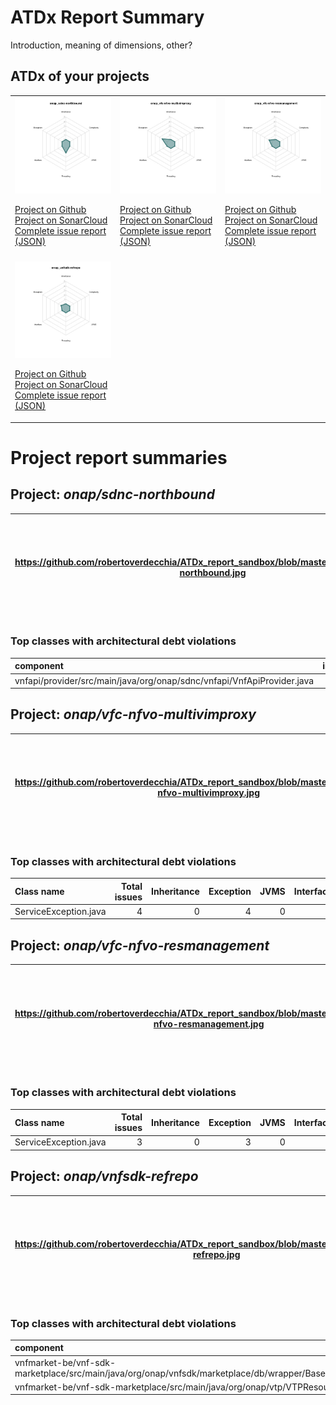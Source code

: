 
# ATDx Report Summary

Introduction, meaning of dimensions, other?

## ATDx of your projects
||||
|-|-|-|
|<img src="https://github.com/robertoverdecchia/ATDx_report_sandbox/blob/master/plots/onap_sdnc-northbound.jpg"/> <p style="text-align:left">[Project on Github](https://github.com/onap/sdnc-northbound) <br> [Project on SonarCloud ](https://sonarcloud.io/dashboard?id=onap_sdnc-northbound) <br> [Complete issue report (JSON)](./json/onap_sdnc-northbound.json)</p>|<img src="https://github.com/robertoverdecchia/ATDx_report_sandbox/blob/master/plots/onap_vfc-nfvo-multivimproxy.jpg"/> <p style="text-align:left">[Project on Github](https://github.com/onap/vfc-nfvo-multivimproxy) <br> [Project on SonarCloud ](https://sonarcloud.io/dashboard?id=onap_vfc-nfvo-multivimproxy) <br> [Complete issue report (JSON)](./json/onap_vfc-nfvo-multivimproxy.json)</p>|<img src="https://github.com/robertoverdecchia/ATDx_report_sandbox/blob/master/plots/onap_vfc-nfvo-resmanagement.jpg"/> <p style="text-align:left">[Project on Github](https://github.com/onap/vfc-nfvo-resmanagement) <br> [Project on SonarCloud ](https://sonarcloud.io/dashboard?id=onap_vfc-nfvo-resmanagement) <br> [Complete issue report (JSON)](./json/onap_vfc-nfvo-resmanagement.json)</p>
 | |
|<img src="https://github.com/robertoverdecchia/ATDx_report_sandbox/blob/master/plots/onap_vnfsdk-refrepo.jpg"/> <p style="text-align:left">[Project on Github](https://github.com/onap/vnfsdk-refrepo) <br> [Project on SonarCloud ](https://sonarcloud.io/dashboard?id=onap_vnfsdk-refrepo) <br> [Complete issue report (JSON)](./json/onap_vnfsdk-refrepo.json)</p>
# Project report summaries
## Project: _onap/sdnc-northbound_
|https://github.com/robertoverdecchia/ATDx_report_sandbox/blob/master/plots/onap_sdnc-northbound.jpg|<p style="text-align:left">[Project on Github](https://github.com/onap/sdnc-northbound) <br> [Project on SonarCloud ](https://sonarcloud.io/dashboard?id=onap_sdnc-northbound) <br> [Complete issue report (JSON)](./json/onap_sdnc-northbound.json)</p>
|-|-|
### Top classes with architectural debt violations
| component                                                              |   inheritance |   exception |   vmsmell |   interface |   threading |   complexity |   sum |
|:-----------------------------------------------------------------------|--------------:|------------:|----------:|------------:|------------:|-------------:|------:|
| vnfapi/provider/src/main/java/org/onap/sdnc/vnfapi/VnfApiProvider.java |             0 |           0 |         0 |           0 |           1 |            0 |     1 |

## Project: _onap/vfc-nfvo-multivimproxy_
|https://github.com/robertoverdecchia/ATDx_report_sandbox/blob/master/plots/onap_vfc-nfvo-multivimproxy.jpg|<p style="text-align:left">[Project on Github](https://github.com/onap/vfc-nfvo-multivimproxy) <br> [Project on SonarCloud ](https://sonarcloud.io/dashboard?id=onap_vfc-nfvo-multivimproxy) <br> [Complete issue report (JSON)](./json/onap_vfc-nfvo-multivimproxy.json)</p>
|-|-|
### Top classes with architectural debt violations
| Class name            |   Total issues |   Inheritance |   Exception |   JVMS |   Interface |   Threading |   Complexity | Fully qualified name                                                                               |
|:----------------------|---------------:|--------------:|------------:|-------:|------------:|------------:|-------------:|:---------------------------------------------------------------------------------------------------|
| ServiceException.java |              4 |             0 |           4 |      0 |           0 |           0 |            0 | service/src/main/java/org/onap/vfc/nfvo/multivimproxy/common/util/restclient/ServiceException.java |

## Project: _onap/vfc-nfvo-resmanagement_
|https://github.com/robertoverdecchia/ATDx_report_sandbox/blob/master/plots/onap_vfc-nfvo-resmanagement.jpg|<p style="text-align:left">[Project on Github](https://github.com/onap/vfc-nfvo-resmanagement) <br> [Project on SonarCloud ](https://sonarcloud.io/dashboard?id=onap_vfc-nfvo-resmanagement) <br> [Complete issue report (JSON)](./json/onap_vfc-nfvo-resmanagement.json)</p>
|-|-|
### Top classes with architectural debt violations
| Class name            |   Total issues |   Inheritance |   Exception |   JVMS |   Interface |   Threading |   Complexity | Fully qualified name                                                                                                    |
|:----------------------|---------------:|--------------:|------------:|-------:|------------:|------------:|-------------:|:------------------------------------------------------------------------------------------------------------------------|
| ServiceException.java |              3 |             0 |           3 |      0 |           0 |           0 |            0 | ResmanagementService/service/src/main/java/org/onap/vfc/nfvo/resmanagement/common/util/restclient/ServiceException.java |

## Project: _onap/vnfsdk-refrepo_
|https://github.com/robertoverdecchia/ATDx_report_sandbox/blob/master/plots/onap_vnfsdk-refrepo.jpg|<p style="text-align:left">[Project on Github](https://github.com/onap/vnfsdk-refrepo) <br> [Project on SonarCloud ](https://sonarcloud.io/dashboard?id=onap_vnfsdk-refrepo) <br> [Complete issue report (JSON)](./json/onap_vnfsdk-refrepo.json)</p>
|-|-|
### Top classes with architectural debt violations
| component                                                                                              |   inheritance |   exception |   vmsmell |   interface |   threading |   complexity |   sum |
|:-------------------------------------------------------------------------------------------------------|--------------:|------------:|----------:|------------:|------------:|-------------:|------:|
| vnfmarket-be/vnf-sdk-marketplace/src/main/java/org/onap/vnfsdk/marketplace/db/wrapper/BaseHandler.java |             0 |           1 |         0 |           0 |           0 |            0 |     1 |
| vnfmarket-be/vnf-sdk-marketplace/src/main/java/org/onap/vtp/VTPResource.java                           |             0 |           1 |         0 |           0 |           0 |            0 |     1 |

